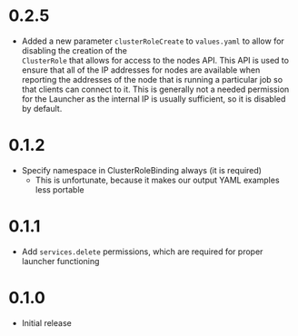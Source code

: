 # 0.2.5

- Added a new parameter `clusterRoleCreate` to `values.yaml` to allow for disabling the creation of the         
  `ClusterRole` that allows for access to the nodes API. This API is used to ensure that all of the IP addresses
  for nodes are available when reporting the addresses of the node that is running a particular job so that
  clients can connect to it. This is generally not a needed permission for the Launcher as the internal IP is
  usually sufficient, so it is disabled by default.

# 0.1.2

- Specify namespace in ClusterRoleBinding always (it is required)
    - This is unfortunate, because it makes our output YAML examples less portable

# 0.1.1

- Add `services.delete` permissions, which are required for proper launcher functioning

# 0.1.0

- Initial release
